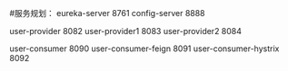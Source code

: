 
#服务规划：
eureka-server   8761
config-server   8888

user-provider   8082
user-provider1  8083
user-provider2  8084

user-consumer           8090
user-consumer-feign     8091
user-consumer-hystrix   8092

